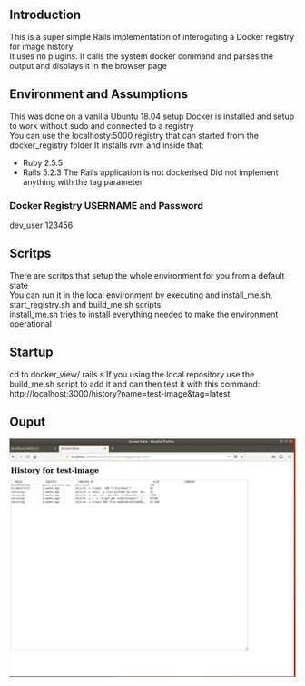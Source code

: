 
## Introduction 
This is a super simple Rails implementation of interogating a Docker registry for image history  
It uses no plugins. It calls the system docker command and parses the output and displays it in the browser page


## Environment and Assumptions
This was done on a vanilla Ubuntu 18.04 setup
Docker is installed and setup to work without sudo and connected to a registry  
You can use the localhosty:5000 registry that can started from the docker_registry folder
It installs rvm and inside that:
 - Ruby 2.5.5
 - Rails 5.2.3
The Rails application is not dockerised
Did not implement anything with the tag parameter

### Docker Registry USERNAME and Password
dev_user
123456

## Scritps
There are scritps that setup the whole environment for you from a default state  
You can run it in the local environment by executing and install_me.sh, start_registry.sh and build_me.sh scripts  
install_me.sh tries to install everything needed to make the environment operational


## Startup
cd to docker_view/
rails s
If you using the local repository use the build_me.sh script to add it and can then test it with this command:
http://localhost:3000/history?name=test-image&tag=latest

## Ouput
![](https://github.com/KaGeN101/docker_viewer/blob/master/screenshot.png)
